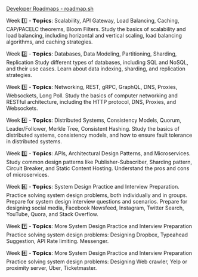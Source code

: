
[Developer Roadmaps - roadmap.sh](https://roadmap.sh/?fbclid=IwAR15dQ67V_ZA4ct0e_K-D6leLPq7UIoiu6l77zbb1UhENjhy16ElNehQYZQ)

Week 1️⃣ - 𝗧𝗼𝗽𝗶𝗰𝘀: Scalability, API Gateway, Load Balancing, Caching, CAP/PACELC theorems, Bloom Filters.
Study the basics of scalability and load balancing, including horizontal and vertical scaling, load balancing algorithms, and caching strategies.

Week 2️⃣ - 𝗧𝗼𝗽𝗶𝗰𝘀: Databases, Data Modeling, Partitioning, Sharding, Replication
Study different types of databases, including SQL and NoSQL, and their use cases. Learn about data indexing, sharding, and replication strategies.

Week 3️⃣ - 𝗧𝗼𝗽𝗶𝗰𝘀: Networking, REST, gRPC, GraphQL, DNS, Proxies, Websockets, Long Poll.
Study the basics of computer networking and RESTful architecture, including the HTTP protocol, DNS, Proxies, and Websockets.

Week 4️⃣ - 𝗧𝗼𝗽𝗶𝗰𝘀: Distributed Systems, Consistency Models, Quorum, Leader/Follower, Merkle Tree, Consistent Hashing.
Study the basics of distributed systems, consistency models, and how to ensure fault tolerance in distributed systems.

Week 5️⃣ - 𝗧𝗼𝗽𝗶𝗰𝘀: APIs, Architectural Design Patterns, and Microservices.
Study common design patterns like Publisher-Subscriber, Sharding pattern, Circuit Breaker, and Static Content Hosting. Understand the pros and cons of microservices.

Week 6️⃣ - 𝗧𝗼𝗽𝗶𝗰𝘀: System Design Practice and Interview Preparation.
Practice solving system design problems, both individually and in groups. Prepare for system design interview questions and scenarios.
Prepare for designing social media, Facebook Newsfeed, Instagram, Twitter Search, YouTube, Quora, and Stack Overflow.

Week 7️⃣ - 𝗧𝗼𝗽𝗶𝗰𝘀: More System Design Practice and Interview Preparation
Practice solving system design problems: Designing Dropbox, Typeahead Suggestion, API Rate limiting. Messenger.

Week 8️⃣ - 𝗧𝗼𝗽𝗶𝗰𝘀: More System Design Practice and Interview Preparation
Practice solving system design problems: Designing Web crawler, Yelp or proximity server, Uber, Ticketmaster.